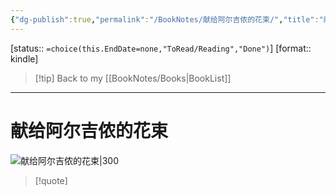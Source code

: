 ```yaml
---
{"dg-publish":true,"permalink":"/BookNotes/献给阿尔吉侬的花束/","title":"献给阿尔吉侬的花束","noteIcon":""}
---
```


[status:: `=choice(this.EndDate=none,"ToRead/Reading","Done")`]
[format:: kindle]


>[!tip] Back to my [[BookNotes/Books\|BookList]]

---
# 献给阿尔吉侬的花束

![献给阿尔吉侬的花束|300](https://img9.doubanio.com/view/subject/l/public/s28050760.jpg)

>[!quote]



